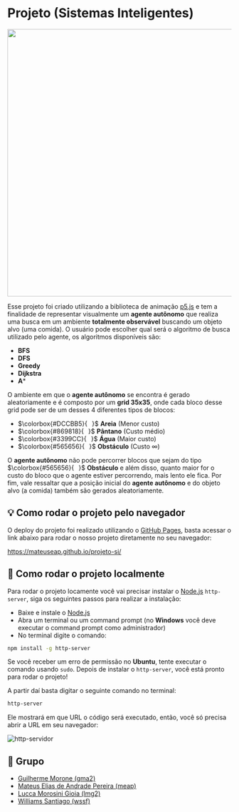 # Projeto (Sistemas Inteligentes)

<p align="center">
    <img src="https://i.imgur.com/AqknoMb.png" width="600" height="600" />
</p>

Esse projeto foi criado utilizando a biblioteca de animação [p5.js](https://p5js.org/) e tem a finalidade de representar visualmente um **agente autônomo** que realiza uma busca em um ambiente **totalmente observável** buscando um objeto alvo (uma comida). O usuário pode escolher qual será o algoritmo de busca utilizado pelo agente, os algoritmos disponíveis são:

- **BFS**
- **DFS**
- **Greedy**
- **Dijkstra**
- **A***

O ambiente em que o **agente autônomo** se encontra é gerado aleatoriamente e é composto por um **grid 35x35**, onde cada bloco desse grid pode ser de um desses 4 diferentes tipos de blocos: 

- $\colorbox{#DCCBB5}{⠀}$ **Areia** (Menor custo)
- $\colorbox{#869818}{⠀}$ **Pântano** (Custo médio)
- $\colorbox{#3399CC}{⠀}$ **Água** (Maior custo)
- $\colorbox{#565656}{⠀}$ **Obstáculo** (Custo ∞)

O **agente autônomo** não pode percorrer blocos que sejam do tipo $\colorbox{#565656}{⠀}$ **Obstáculo** e além disso, quanto maior for o custo do bloco que o agente estiver percorrendo, mais lento ele fica. Por fim, vale ressaltar que a posição inicial do **agente autônomo** e do objeto alvo (a comida) também são gerados aleatoriamente.

## 💡 Como rodar o projeto pelo navegador

O deploy do projeto foi realizado utilizando o [GitHub Pages](https://pages.github.com/), basta acessar o link abaixo para rodar o nosso projeto diretamente no seu navegador:

https://mateuseap.github.io/projeto-si/

## 🚀 Como rodar o projeto localmente

Para rodar o projeto locamente você vai precisar instalar o [Node.js](https://nodejs.org/en/) `http-server`, siga os seguintes passos para realizar a instalação:

- Baixe e instale o [Node.js](https://nodejs.org/en/)
- Abra um terminal ou um command prompt (no **Windows** você deve executar o command prompt como administrador)
- No terminal digite o comando:

```bash
npm install -g http-server
```
Se você receber um erro de permissão no **Ubuntu**, tente executar o comando usando `sudo`. Depois de instalar o `http-server`, você está pronto para rodar o projeto!

A partir daí basta digitar o seguinte comando no terminal:

```bash
http-server
```

Ele mostrará em que URL o código será executado, então, você só precisa abrir a URL em seu navegador:

![http-servidor](https://i.imgur.com/DMHbcdU.png)

## 👥 Grupo

- [Guilherme Morone (gma2)](https://github.com/guimorone)
- [Mateus Elias de Andrade Pereira (meap)](https://github.com/mateuseap)
- [Lucca Morosini Gioia (lmg2)](https://github.com/LuccaMorosiniGioia)
- [Williams Santiago (wssf)](https://github.com/wssantiago)
